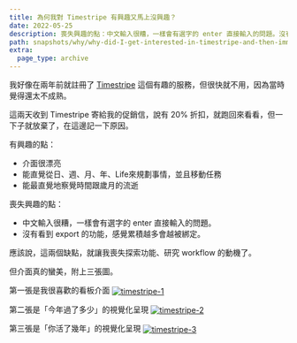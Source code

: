```yaml
---
title: 為何我對 Timestripe 有興趣又馬上沒興趣？
date: 2022-05-25
description: 喪失興趣的點：中文輸入很糟，一樣會有選字的 enter 直接輸入的問題。沒有看到 export 的功能，感覺累積越多會越被綁定。這兩個缺點，就讓我喪失探索功能、研究 workflow 的動機了。
path: snapshots/why/why-did-I-get-interested-in-timestripe-and-then-immediately-lost-interest
extra:
  page_type: archive
---
```


我好像在兩年前就註冊了 [Timestripe](https://timestripe.com/) 這個有趣的服務，但很快就不用，因為當時覺得還太不成熟。

這兩天收到 Timestripe 寄給我的促銷信，說有 20% 折扣，就跑回來看看，但一下子就放棄了，在這邊記一下原因。

有興趣的點：
- 介面很漂亮
- 能直覺從日、週、月、年、Life來規劃事情，並且移動任務
- 能最直覺地察覺時間跟歲月的流逝

喪失興趣的點：
- 中文輸入很糟，一樣會有選字的 enter 直接輸入的問題。
- 沒有看到 export 的功能，感覺累積越多會越被綁定。

應該說，這兩個缺點，就讓我喪失探索功能、研究 workflow 的動機了。

但介面真的蠻美，附上三張圖。

第一張是我很喜歡的看板介面
<a href="https://pinchlime-screenshots.s3.ap-northeast-1.amazonaws.com/timestripe-1_BhiU7k.webp" data-fancybox data-caption="timestripe-1">
  <img src="https://pinchlime-screenshots.s3.ap-northeast-1.amazonaws.com/timestripe-1_BhiU7k.webp" loading="lazy" alt="timestripe-1" align="center" />
</a>

第二張是「今年過了多少」的視覺化呈現
<a href="https://pinchlime-screenshots.s3.ap-northeast-1.amazonaws.com/timestripe-2_rTrPNv.webp" data-fancybox data-caption="timestripe-2">
  <img src="https://pinchlime-screenshots.s3.ap-northeast-1.amazonaws.com/timestripe-2_rTrPNv.webp" loading="lazy" alt="timestripe-2" align="center" />
</a>

第三張是「你活了幾年」的視覺化呈現
<a href="https://pinchlime-screenshots.s3.ap-northeast-1.amazonaws.com/timestripe-3_eV72dt.webp" data-fancybox data-caption="timestripe-3">
  <img src="https://pinchlime-screenshots.s3.ap-northeast-1.amazonaws.com/timestripe-3_eV72dt.webp" loading="lazy" alt="timestripe-3" align="center" />
</a>